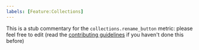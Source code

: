 ```yaml
---
labels: [Feature:Collections]
---
```


This is a stub commentary for the `collections.rename_button` metric: please feel free to edit (read the
[contributing guidelines](https://github.com/mozilla/glean-annotations/blob/main/CONTRIBUTING.md)
if you haven't done this before)

